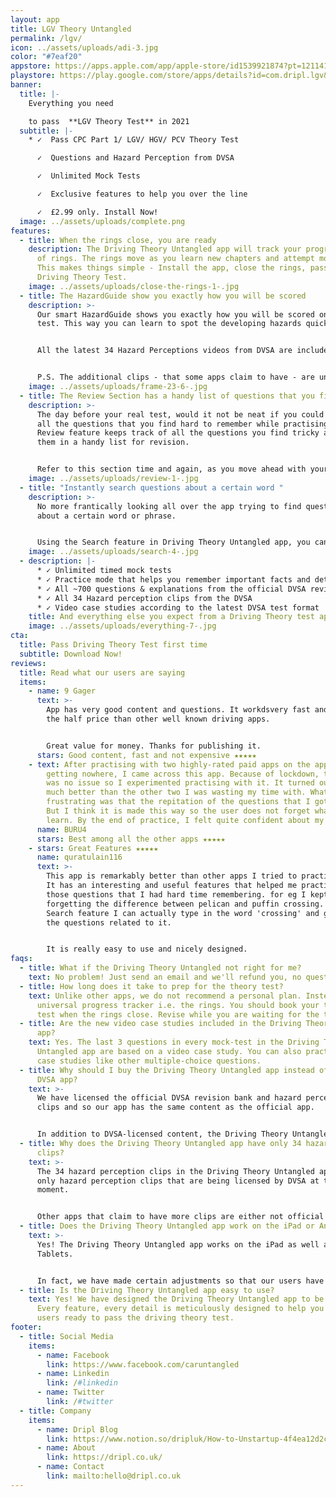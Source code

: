 ```yaml
---
layout: app
title: LGV Theory Untangled
permalink: /lgv/
icon: ../assets/uploads/adi-3.jpg
color: "#7eaf20"
appstore: https://apps.apple.com/app/apple-store/id1539921874?pt=121141503&ct=landing&mt=8
playstore: https://play.google.com/store/apps/details?id=com.dripl.lgv&referrer=utm_source%3Dgoogle%26utm_medium%3Dlanding
banner:
  title: |-
    Everything you need 

    to pass  **LGV Theory Test** in 2021
  subtitle: |-
    * ✓  Pass CPC Part 1/ LGV/ HGV/ PCV Theory Test

      ✓  Questions and Hazard Perception from DVSA

      ✓  Unlimited Mock Tests

      ✓  Exclusive features to help you over the line

      ✓  £2.99 only. Install Now!
  image: ../assets/uploads/complete.png
features:
  - title: When the rings close, you are ready
    description: The Driving Theory Untangled app will track your progress in form
      of rings. The rings move as you learn new chapters and attempt mock tests.
      This makes things simple - Install the app, close the rings, pass your
      Driving Theory Test.
    image: ../assets/uploads/close-the-rings-1-.jpg
  - title: The HazardGuide show you exactly how you will be scored
    description: >-
      Our smart HazardGuide shows you exactly how you will be scored on the real
      test. This way you can learn to spot the developing hazards quickly.


      All the latest 34 Hazard Perceptions videos from DVSA are included in the Driving Theory Untangled app.


      P.S. The additional clips - that some apps claim to have - are unofficial and often not up to date.
    image: ../assets/uploads/frame-23-6-.jpg
  - title: The Review Section has a handy list of questions that you find tricky
    description: >-
      The day before your real test, would it not be neat if you could revise
      all the questions that you find hard to remember while practising? The
      Review feature keeps track of all the questions you find tricky and stores
      them in a handy list for revision.


      Refer to this section time and again, as you move ahead with your practice, to get the best results.
    image: ../assets/uploads/review-1-.jpg
  - title: "Instantly search questions about a certain word "
    description: >-
      No more frantically looking all over the app trying to find questions
      about a certain word or phrase.


      Using the Search feature in Driving Theory Untangled app, you can type a word and you will get a list of questions relevant to that term.
    image: ../assets/uploads/search-4-.jpg
  - description: |-
      * ✓ Unlimited timed mock tests
      * ✓ Practice mode that helps you remember important facts and details
      * ✓ All ~700 questions & explanations from the official DVSA revision bank
      * ✓ All 34 Hazard perception clips from the DVSA
      * ✓ Video case studies according to the latest DVSA test format
    title: And everything else you expect from a Driving Theory test app
    image: ../assets/uploads/everything-7-.jpg
cta:
  title: Pass Driving Theory Test first time
  subtitle: Download Now!
reviews:
  title: Read what our users are saying
  items:
    - name: 9 Gager
      text: >-
        App has very good content and questions. It workdsvery fast and almost
        the half price than other well known driving apps. 


        Great value for money. Thanks for publishing it.
      stars: Good content, fast and not expensive ★★★★★
    - text: After practising with two highly-rated paid apps on the app store and
        getting nowhere, I came across this app. Because of lockdown, the time
        was no issue so I experimented practising with it. It turned out to be
        much better than the other two I was wasting my time with. What I a bit
        frustrating was that the repitation of the questions that I got wrong.
        But I think it is made this way so the user does not forget what they
        learn. By the end of practice, I felt quite confident about my test.
      name: BURU4
      stars: Best among all the other apps ★★★★★
    - stars: Great Features ★★★★★
      name: quratulain116
      text: >-
        This app is remarkably better than other apps I tried to practice with.
        It has an interesting and useful features that helped me practice only
        those questions that I had hard time remembering. for eg I kept
        forgetting the difference between pelican and puffin crossing. In the
        Search feature I can actually type in the word 'crossing' and get all
        the questions related to it.


        It is really easy to use and nicely designed.
faqs:
  - title: What if the Driving Theory Untangled not right for me?
    text: No problem! Just send an email and we'll refund you, no questions asked.
  - title: How long does it take to prep for the theory test?
    text: Unlike other apps, we do not recommend a personal plan. Instead, we have a
      universal progress tracker i.e. the rings. You should book your theory
      test when the rings close. Revise while you are waiting for the test.
  - title: Are the new video case studies included in the Driving Theory Untangled
      app?
    text: Yes. The last 3 questions in every mock-test in the Driving Theory
      Untangled app are based on a video case study. You can also practice video
      case studies like other multiple-choice questions.
  - title: Why should I buy the Driving Theory Untangled app instead of the official
      DVSA app?
    text: >-
      We have licensed the official DVSA revision bank and hazard perception
      clips and so our app has the same content as the official app.


      In addition to DVSA-licensed content, the Driving Theory Untangled app has exclusive features that are designed to help you over the line. For example - hazard guide, instant search, smart revision and a universal progress tracker.
  - title: Why does the Driving Theory Untangled app have only 34 hazard perception
      clips?
    text: >-
      The 34 hazard perception clips in the Driving Theory Untangled app are the
      only hazard perception clips that are being licensed by DVSA at the
      moment.


      Other apps that claim to have more clips are either not official or worse - old clips that are not compatible with the current hazard perception test requirements.
  - title: Does the Driving Theory Untangled app work on the iPad or Android Tablets?
    text: >-
      Yes! The Driving Theory Untangled app works on the iPad as well as Android
      Tablets.


      In fact, we have made certain adjustments so that our users have a pleasant experience with a larger screen.
  - title: Is the Driving Theory Untangled app easy to use?
    text: Yes! We have designed the Driving Theory Untangled app to be easy to use.
      Every feature, every detail is meticulously designed to help you get our
      users ready to pass the driving theory test.
footer:
  - title: Social Media
    items:
      - name: Facebook
        link: https://www.facebook.com/caruntangled
      - name: Linkedin
        link: /#linkedin
      - name: Twitter
        link: /#twitter
  - title: Company
    items:
      - name: Dripl Blog
        link: https://www.notion.so/dripluk/How-to-Unstartup-4f4ea12d2c8b4e97be3fce5667a08d17
      - name: About
        link: https://dripl.co.uk/
      - name: Contact
        link: mailto:hello@dripl.co.uk
---
```

